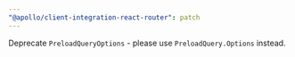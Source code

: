 ```yaml
---
"@apollo/client-integration-react-router": patch
---
```


Deprecate `PreloadQueryOptions` - please use `PreloadQuery.Options` instead.
